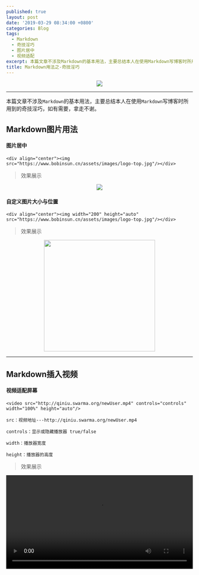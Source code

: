 ```yaml
---
published: true
layout: post
date: '2019-03-29 08:34:00 +0800'
categories: Blog
tags:
  - Markdown
  - 奇技淫巧
  - 图片居中
  - 视频适配
excerpt: 本篇文章不涉及Markdown的基本用法，主要总结本人在使用Markdown写博客时所用到的奇技淫巧，如有需要，拿走不谢。
title: Markdown用法之-奇技淫巧
---
```

<div align="center"><img src="https://www.bobinsun.cn/assets/images/logo-top.jpg"/></div>

---

本篇文章不涉及`Markdown`的基本用法，主要总结本人在使用`Markdown`写博客时所用到的奇技淫巧，如有需要，拿走不谢。


## Markdown图片用法

#### 图片居中

```
<div align="center"><img src="https://www.bobinsun.cn/assets/images/logo-top.jpg"/></div>
```

> 效果展示

<div align="center"><img src="https://www.bobinsun.cn/assets/images/logo-top.jpg"/></div>


#### 自定义图片大小与位置

```
<div align="center"><img width="200" height="auto" src="https://www.bobinsun.cn/assets/images/logo-top.jpg"/></div>
```

> 效果展示

<div align="center"><img width="300" height="auto" src="https://www.bobinsun.cn/assets/images/logo-top.jpg"/></div>

---

## Markdown插入视频

#### 视频适配屏幕

```
<video src="http://qiniu.swarma.org/newUser.mp4" controls="controls" width="100%" height="auto"/>

```

```
src：视频地址---http://qiniu.swarma.org/newUser.mp4

controls：显示或隐藏播放器 true/false

width：播放器宽度

height：播放器的高度
```

> 效果展示

<video src="http://qiniu.swarma.org/newUser.mp4" controls="controls" width="100%" height="auto"/>

---

## 插入Emoji表情符号

#### Emoji资源库

`资源链接`:[EMOJI CHEAT SHEET](https://www.webfx.com/tools/emoji-cheat-sheet/):https://www.webfx.com/tools/emoji-cheat-sheet/

`资源截图：`

<div align="center"><img width="600" height="auto" src="https://www.bobinsun.cn/assets/images/emoji-01.png"/></div>

<div align="center"><img width="600" height="auto" src="https://www.bobinsun.cn/assets/images/emoji-02.png"/></div>

> 效果展示

:bowtie: :money_with_wings: :anguished: :family: :ox: :mega: :bath: :soccer: :watermelon: :bike: :us: :cn: :one: :u5408: :u6709: :do_not_litter: :sos: :x:

## 设置文字属性

#### 改变字体颜色

```
<font color="#FF4500">我要变成这个颜色#FF4500</font>
```
> 效果展示

- <font color="#FF45000">我要变成这个颜色#FF4500</font>

- **附**：《[十六进制颜色对照表](http://www.w3school.com.cn/cssref/css_colornames.asp)》


#### 改变文字大小

```
<font size="1">我要变成1号字</font>
<font size="2">我要变成2号字</font>
<font size="3">我要变成3号字</font>
<font size="4">我要变成4号字</font>
<font size="5">我要变成5号字</font>
<font size="6">我要变成6号字</font>
<font size="7">我要变成7号字</font>
```

> 效果展示

- <font size="1">我要变成1号字</font>
- <font size="2">我要变成2号字</font>
- <font size="3">我要变成3号字</font>
- <font size="4">我要变成4号字</font>
- <font size="5">我要变成5号字</font>
- <font size="6">我要变成6号字</font>
- <font size="7">我要变成6号字</font>

#### 改变文字背景颜色

> 示例代码

```
<font bgcolor="#7FFF00">我要变成#7FFF00背景色</font>
<font bgcolor="#D2691E">我要变成#D2691E背景色</font>
<font bgcolor="#6495ED">我要变成#6495ED背景色</font>
<font bgcolor="#FFF8DC">我要变成#FFF8DC背景色</font>
<font bgcolor="#008B8B">我要变成#008B8B背景色</font>
<font bgcolor="#A9A9A9">我要变成#A9A9A9背景色</font>
<font bgcolor="#8FBC8F">我要变成#8FBC8F背景色</font>
```
> 效果展示

- <td bgcolor="#7FFF00">我要变成#7FFF00背景色</td>
- <td bgcolor="#D2691E">我要变成#D2691E背景色</td>
- <td bgcolor="#6495ED">我要变成#6495ED背景色</td>
- <td bgcolor="#FFF8DC">我要变成#FFF8DC背景色</td>
- <td bgcolor="#008B8B">我要变成#008B8B背景色</td>
- <td bgcolor="#A9A9A9">我要变成#A9A9A9背景色</td>
- <td bgcolor="#8FBC8F">我要变成#8FBC8F背景色</td>

